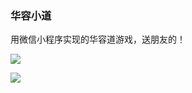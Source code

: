 ### 华容小道

用微信小程序实现的华容道游戏，送朋友的！

![](http://7xoz39.com1.z0.glb.clouddn.com/gh_6bf5e1d1afed_258.jpg)

![](http://7xoz39.com1.z0.glb.clouddn.com/IMG_1457.PNG)

